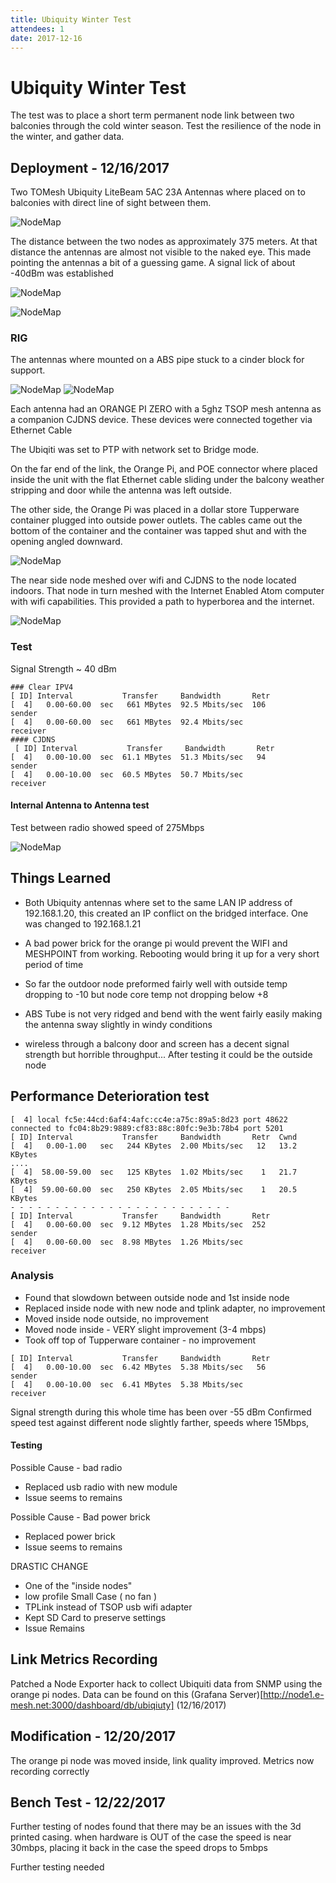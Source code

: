 ```yaml
---
title: Ubiquity Winter Test
attendees: 1
date: 2017-12-16
---
```

# Ubiquity Winter Test
The test was to place a short term permanent node link between two balconies through the cold winter season. Test the resilience of the node in the winter, and gather data.

## Deployment - 12/16/2017

Two TOMesh Ubiquity LiteBeam 5AC 23A Antennas where placed on to balconies with direct line of sight between them.

![NodeMap](../images/20171216-ubiquiti_winter_test_map1.png?raw=true)

The distance between the two nodes as approximately 375 meters. At that distance the antennas are almost not visible to the naked eye. This made pointing the antennas a bit of a guessing game.  A signal lick of about -40dBm was established

![NodeMap](../images/20171216-ubiquiti_winter_test_distance.png?raw=true)

![NodeMap](../images/20171216-ubiquiti_winter_test_view.png?raw=true)

### RIG

The antennas where mounted on a ABS pipe stuck to a cinder block for support.

![NodeMap](../images/20171216-ubiquiti_winter_test_node1.png?raw=true)
![NodeMap](../images/20171216-ubiquiti_winter_test_node2.png?raw=true)

Each antenna had an ORANGE PI ZERO with a 5ghz TSOP mesh antenna as a companion CJDNS device. These devices were connected together via Ethernet Cable

The Ubiqiti was set to PTP with network set to Bridge mode.

On the far end of the link, the  Orange Pi, and POE connector where placed inside the unit with the flat Ethernet cable sliding under the balcony weather stripping and door while the antenna was left outside.

The other side, the Orange Pi was placed in a dollar store Tupperware container plugged into outside power outlets.  The cables came out the bottom of the container and the container was tapped shut and with the opening angled downward.

![NodeMap](../images/20171216-ubiquiti_winter_test_weather_proof.png?raw=true)

The near side node meshed over wifi and CJDNS to the node located indoors.  That node in turn meshed with the Internet Enabled Atom computer with wifi capabilities. This provided a path to hyperborea and the internet.

![NodeMap](../images/20171216-ubiquiti_winter_test_map2.png?raw=true)

### Test
Signal Strength ~ 40 dBm
```
### Clear IPV4
[ ID] Interval           Transfer     Bandwidth       Retr
[  4]   0.00-60.00  sec   661 MBytes  92.5 Mbits/sec  106             sender
[  4]   0.00-60.00  sec   661 MBytes  92.4 Mbits/sec                  receiver
#### CJDNS
 [ ID] Interval           Transfer     Bandwidth       Retr
[  4]   0.00-10.00  sec  61.1 MBytes  51.3 Mbits/sec   94             sender
[  4]   0.00-10.00  sec  60.5 MBytes  50.7 Mbits/sec                  receiver
```
#### Internal Antenna to Antenna test
Test between radio showed speed of 275Mbps

![NodeMap](../images/20171216-ubiquiti_winter_test_antenna_speed_test.png)

## Things Learned

* Both Ubiquity antennas where set to the same LAN IP address of 192.168.1.20, this created an IP conflict on the bridged interface. One was changed to 192.168.1.21

* A bad power brick for the orange pi would prevent the WIFI and MESHPOINT from working. Rebooting would bring it up for a very short period of time

* So far the outdoor node preformed fairly well with outside temp dropping to -10 but node core temp not dropping below +8

* ABS Tube is not very ridged and bend with the went fairly easily making the antenna sway slightly in windy conditions

* wireless through a balcony door and screen has a decent signal strength but horrible throughput... After testing it could be the outside node

## Performance Deterioration test

```
[  4] local fc5e:44cd:6af4:4afc:cc4e:a75c:89a5:8d23 port 48622 connected to fc04:8b29:9889:cf83:88c:80fc:9e3b:78b4 port 5201
[ ID] Interval           Transfer     Bandwidth       Retr  Cwnd
[  4]   0.00-1.00   sec   244 KBytes  2.00 Mbits/sec   12   13.2 KBytes
....
[  4]  58.00-59.00  sec   125 KBytes  1.02 Mbits/sec    1   21.7 KBytes
[  4]  59.00-60.00  sec   250 KBytes  2.05 Mbits/sec    1   20.5 KBytes
- - - - - - - - - - - - - - - - - - - - - - - - -
[ ID] Interval           Transfer     Bandwidth       Retr
[  4]   0.00-60.00  sec  9.12 MBytes  1.28 Mbits/sec  252             sender
[  4]   0.00-60.00  sec  8.98 MBytes  1.26 Mbits/sec                  receiver
```

### Analysis
* Found that slowdown between outside node and 1st inside node
* Replaced inside node with new node and tplink adapter, no improvement
* Moved inside node outside, no improvement
* Moved node inside - VERY slight improvement (3-4 mbps)
* Took off top of Tupperware container - no improvement

```
[ ID] Interval           Transfer     Bandwidth       Retr
[  4]   0.00-10.00  sec  6.42 MBytes  5.38 Mbits/sec   56             sender
[  4]   0.00-10.00  sec  6.41 MBytes  5.38 Mbits/sec                  receiver
```

Signal strength during this whole time has been over -55 dBm
Confirmed speed test against different node slightly farther, speeds where 15Mbps, 

####  Testing
Possible Cause - bad radio
* Replaced usb radio with new module
* Issue seems to remains

Possible Cause - Bad power brick
* Replaced power brick
* Issue seems to remains

DRASTIC CHANGE
* One of the "inside nodes"
* low profile Small Case ( no fan )
* TPLink instead of TSOP usb wifi adapter
* Kept SD Card to preserve settings
* Issue Remains

## Link Metrics Recording
Patched a Node Exporter hack to collect Ubiquiti data from SNMP using the orange pi nodes.
Data can be found on this (Grafana Server)[http://node1.e-mesh.net:3000/dashboard/db/ubiqiuty] (12/16/2017)

## Modification - 12/20/2017
The orange pi node was moved inside, link quality improved. Metrics now recording correctly

## Bench Test - 12/22/2017

Further testing of nodes found that there may be an issues with the 3d printed casing. when hardware is OUT of the case the speed is near 30mbps, placing it back in the case the speed drops to 5mbps

Further testing needed